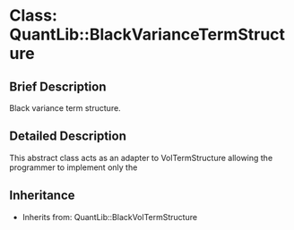 # Class: QuantLib::BlackVarianceTermStructure

## Brief Description
Black variance term structure. 

## Detailed Description
This abstract class acts as an adapter to VolTermStructure allowing the programmer to implement only the 

## Inheritance
- Inherits from: QuantLib::BlackVolTermStructure

